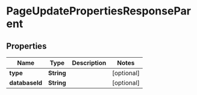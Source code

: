 

# PageUpdatePropertiesResponseParent


## Properties

| Name | Type | Description | Notes |
|------------ | ------------- | ------------- | -------------|
|**type** | **String** |  |  [optional] |
|**databaseId** | **String** |  |  [optional] |



